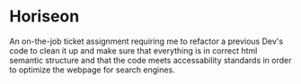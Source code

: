# Horiseon
An on-the-job ticket assignment requiring me to refactor a previous Dev's code to clean it up and make sure that everything is in correct html semantic structure and that the code meets accessability standards in order to optimize the webpage for search engines.